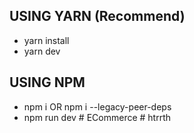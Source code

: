 ## USING YARN (Recommend)

- yarn install
- yarn dev

## USING NPM

- npm i OR npm i --legacy-peer-deps
- npm run dev
#   E C o m m e r c e  
 #   h t r r t h  
 